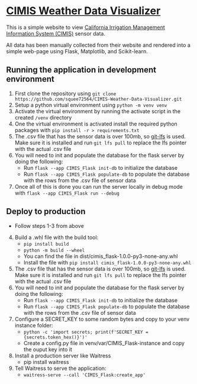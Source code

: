 # [CIMIS Weather Data Visualizer](https://github.com/squee72564/CIMIS-Weather-Data-Visualizer)  
  
This is a simple website to view [California Irrigation Management Information System (CIMIS)](https://cimis.water.ca.gov/) sensor data.

All data has been manually collected from their website and rendered into a simple web-page using Flask, Matplotlib, and Scikit-learn.

## Running the application in development environment
1. First clone the repository using `git clone https://github.com/squee72564/CIMIS-Weather-Data-Visualizer.git`
2. Setup a  python virtual environment using `python -m venv venv`
3. Activate the virtual environment by running the activate script in the created `/venv` directory
4. One the virtual environment is activated install the required python packages with `pip install -r > requirements.txt`
5. The .csv file that has the sensor data is over 100mb, so [git-lfs](https://git-lfs.com/) is used. Make sure it is installed and run `git lfs pull` to replace the lfs pointer with the actual .csv file
6. You will need to init and populate the database for the flask server by doing the following:
	* Run `flask --app CIMIS_Flask init-db` to initialize the database
	* Run `flask --app CIMIS_Flask populate-db` to populate the database with the rows from the .csv file of sensor data
7. Once all of this is done you can run the server locally in debug mode with `flask --app CIMIS_Flask run --debug`

## Deploy to production
* Follow steps 1-3 from above
4. Build a .whl file with the build tool:
    * `pip install build`
    * `python -m build --wheel`
    * You can find the file in dist/cimis_flask-1.0.0-py3-none-any.whl
    * Install the file with `pip install cimis_flask-1.0.0-py3-none-any.whl`
5. The .csv file that has the sensor data is over 100mb, so [git-lfs](https://git-lfs.com/) is used. Make sure it is installed and run `git lfs pull` to replace the lfs pointer with the actual .csv file
6. You will need to init and populate the database for the flask server by doing the following:
	* Run `flask --app CIMIS_Flask init-db` to initialize the database
	* Run `flask --app CIMIS_Flask populate-db` to populate the database with the rows from the .csv file of sensor data
8. Configure a SECRET_KEY to some random bytes and copy to your venv instance folder:
    * `python -c 'import secrets; print(f'SECRET_KEY = {secrets.token_hex()}')'`
    * Create a config.py file in venv/var/CIMIS_Flask-instance and copy the ouput key into it
7. Install a production server like Waitress
    * pip install waitress
8. Tell Waitress to serve the application:
    * `waitress-serve --call 'CIMIS_Flask:create_app'`
